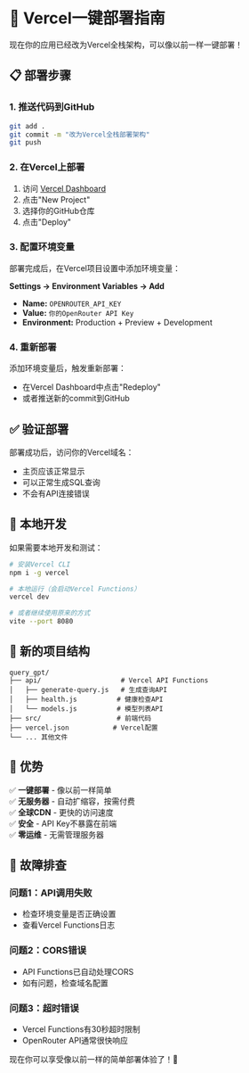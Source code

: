 # 🚀 Vercel一键部署指南

现在你的应用已经改为Vercel全栈架构，可以像以前一样一键部署！

## 📋 部署步骤

### 1. 推送代码到GitHub
```bash
git add .
git commit -m "改为Vercel全栈部署架构"
git push
```

### 2. 在Vercel上部署
1. 访问 [Vercel Dashboard](https://vercel.com/dashboard)
2. 点击"New Project"
3. 选择你的GitHub仓库
4. 点击"Deploy"

### 3. 配置环境变量
部署完成后，在Vercel项目设置中添加环境变量：

**Settings → Environment Variables → Add**
- **Name:** `OPENROUTER_API_KEY`
- **Value:** `你的OpenRouter API Key`
- **Environment:** Production + Preview + Development

### 4. 重新部署
添加环境变量后，触发重新部署：
- 在Vercel Dashboard中点击"Redeploy"
- 或者推送新的commit到GitHub

## ✅ 验证部署

部署成功后，访问你的Vercel域名：
- 主页应该正常显示
- 可以正常生成SQL查询
- 不会有API连接错误

## 🔧 本地开发

如果需要本地开发和测试：

```bash
# 安装Vercel CLI
npm i -g vercel

# 本地运行（会启动Vercel Functions）
vercel dev

# 或者继续使用原来的方式
vite --port 8080
```

## 📁 新的项目结构

```
query_gpt/
├── api/                    # Vercel API Functions
│   ├── generate-query.js   # 生成查询API
│   ├── health.js          # 健康检查API
│   └── models.js          # 模型列表API
├── src/                   # 前端代码
├── vercel.json           # Vercel配置
└── ... 其他文件
```

## 🎯 优势

✅ **一键部署** - 像以前一样简单  
✅ **无服务器** - 自动扩缩容，按需付费  
✅ **全球CDN** - 更快的访问速度  
✅ **安全** - API Key不暴露在前端  
✅ **零运维** - 无需管理服务器  

## 🐛 故障排查

### 问题1：API调用失败
- 检查环境变量是否正确设置
- 查看Vercel Functions日志

### 问题2：CORS错误
- API Functions已自动处理CORS
- 如有问题，检查域名配置

### 问题3：超时错误
- Vercel Functions有30秒超时限制
- OpenRouter API通常很快响应

现在你可以享受像以前一样的简单部署体验了！🎉
